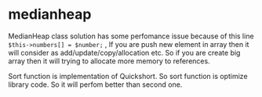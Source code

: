 # medianheap

MedianHeap class solution has some perfomance issue because of this line ```$this->numbers[] = $number;``` , If you are push new element in array then it will consider as add/update/copy/allocation etc. So if you are create big array then it will trying to allocate more memory to references.

Sort function is implementation of Quickshort. So sort function is optimize library code. So it will perfom better than second one.

